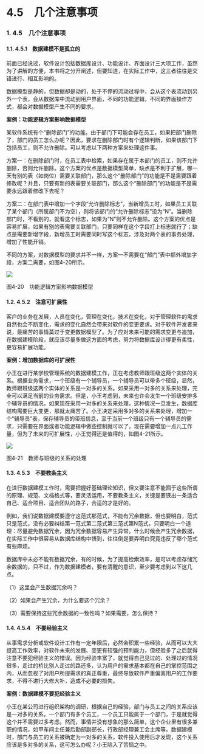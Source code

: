 # 4.5　几个注意事项

###  1. 4.5　几个注意事项 <a id="4_5&#x3000;&#x51E0;&#x4E2A;&#x6CE8;&#x610F;&#x4E8B;&#x9879;"></a>

#### 1.1. 4.5.1　数据建模不是孤立的 <a id="4_5_1&#x3000;&#x6570;&#x636E;&#x5EFA;&#x6A21;&#x4E0D;&#x662F;&#x5B64;&#x7ACB;&#x7684;"></a>

前面已经说过，软件设计包括数据库设计、功能设计、界面设计三大项工作，虽然为了讲解的方便，本书将之分开阐述，但要知道，在实际工作中，这三者往往是交错进行、相互影响的。

数据模型是静的，但数据却是动的，处于不停的流动过程中，会从这个表流动到另外一个表，会从数据库中流动到用户界面，不同的功能逻辑，不同的界面操作方式，都会对数据模型产生不同的要求。

**案例：功能逻辑方案影响数据模型**

某软件系统有个“删除部门”的功能。由于部门下可能会存在员工，如果把部门删除了，部门的员工怎么办呢？因此，要求在删除部门时有个逻辑判断，如果该部门下包括员工，则不允许删除。可以考虑以下两种方案来处理这件事。

方案一：在删除部门时，在员工表中检索，如果存在属于本部门的员工，则不允许删除，否则允许删除。这个方案的优点是数据模型简单，缺点是不利于扩展，哪一天有别的表（如岗位）需要关联部门，那么这个“删除部门”的功能是不是需要跟着修改呢？并且，只要有新的表需要关联部门，那么这个“删除部门”的功能是不是需要永远跟着修改下去呢？

方案二：在部门表中增加一个字段“允许删除标志”，当新增员工时，如果员工关联了某个部门（所属部门不为空），则将该部门的“允许删除标志”设为“N”。当删除部门时，不看别的，就看这个标志，如果为“N”则不允许删除。这个方案的优点是容易扩展，如果有别的表需要关联部门，只要同样在这个字段打上标志就行了；缺点是需要新增字段，新增员工时需要同时写这个标志，涉及对两个表的事务处理，增加了性能开销。

不同的方案，对数据模型的要求并不一样，方案一不需要在“部门”表中额外增加字段，方案二需要，如图4-20所示。

![](http://b.7dtime.com/B01N1216C4/images/00046.jpeg)

图4-20　功能逻辑方案影响数据模型

#### 1.2. 4.5.2　注意可扩展性 <a id="4_5_2&#x3000;&#x6CE8;&#x610F;&#x53EF;&#x6269;&#x5C55;&#x6027;"></a>

客户的业务在发展，人员在变化，管理在变化，技术在变化，对于管理软件的需求自然也会不断变化，需求的变化自然会带来对软件的变更要求。对于软件开发者来说，最痛苦的事情莫过于变更数据模型了。为了应对未来可能的需求变更与追加，在数据建模阶段，就应该尽量多做这方面的考虑，努力将数据库设计得更有柔性，更容易扩展功能。

**案例：增加数据库的可扩展性**

小王在进行某学校管理系统的数据建模工作，正在考虑教师跟班级这两个实体的关系。根据业务需求，一个班级有一个辅导员，一个辅导员可以带多个班级，显然，教师跟班级这两个实体的关系是一对多的关系。如果采用一对多的关系来处理，完全可以满足当前的业务需求。但是，小王考虑到，未来也许会发生一个班级安排多个辅导员的情况，如果现在采用一对多的关系来处理，这种情况一旦发生，数据库结构需要巨大变更，那就太痛苦了。小王决定采用多对多的关系来处理，增加一个“辅导员”表，保存辅导员的带班信息，至于当前一个班级只有一个辅导员的需求，只需要在界面或者功能逻辑中做些控制就可以了，现在需要增加一点儿工作量，但为了未来的可扩展性，小王觉得还是值得的，如图4-21所示。

![](http://b.7dtime.com/B01N1216C4/images/00047.jpeg)

图4-21　教师与班级的关系的处理

#### 1.3. 4.5.3　不要教条主义 <a id="4_5_3&#x3000;&#x4E0D;&#x8981;&#x6559;&#x6761;&#x4E3B;&#x4E49;"></a>

在进行数据建模工作时，需要把握好基础理论知识，但又要注意不能囿于这些所谓的原理、规范、文档格式等，要灵活运用，不要教条主义，关键是要锳出一条适合自己、适合项目、适合团队的路子，合适的才是好的。

例如，我们说数据建模要遵守这范式那范式，不能有冗余数据，但也要明白，范式只是范式，没有必要纠结第一范式第二范式第三范式第N范式，只要明白一个道理：尽量避免数据冗余，因为冗余数据容易产生异常。什么时候会产生冗余数据，在实际工作中很容易从数据库结构中悟到，往往倒是要弄明白究竟违反了哪个范式有些麻烦。

数据库中未必不能有数据冗余，有的时候，为了提高检索效率，是可以考虑存储冗余数据的，只不过，作为数据建模者，要有清醒的意识，至少要考虑到以下这几点。

（1）这里会产生数据冗余吗？

（2）如果会产生冗余，为什么要这个冗余？

（3）需要保持这些冗余数据的一致性吗？如果需要，怎么保持？

#### 1.4. 4.5.4　不要经验主义 <a id="4_5_4&#x3000;&#x4E0D;&#x8981;&#x7ECF;&#x9A8C;&#x4E3B;&#x4E49;"></a>

从事需求分析或软件设计工作有一定年限后，必然会积累一些经验，从而可以大大提高工作效率，对软件未来的发展、变更有较强的预判能力，但经验多了之后就得注意不要犯经验主义的错误。因为经验丰富了，就觉得自己见过的、处理过的情况很多，走过的桥比别人走过的路还多，认为用户的需求基本都在自己的掌控范围之内，从而忽视了对用户所提需求的真正尊重，最终导致软件严重偏离用户的工作要求，不得不进行大修大补，造成不必要的损失。

**案例：数据建模不要犯经验主义**

小王在某公司进行组织架构的调研，根据自己的经验，部门与员工之间的关系应该是一对多的关系，一个部门有多个员工，一个员工只能属于一个部门，于是就觉得这个并不需要过多考虑。然而，事情并没有想象的那么简单，这个企业里有很多兼职的情况，如甲车间主任兼后勤部副部长，行政部经理兼工会主席等。数据建模时，部门与员工的关系被确定为一对多的关系，软件投入使用后才发现，这个关系应该是多对多的关系，这可怎么办呢？小王陷入了苦恼之中。

